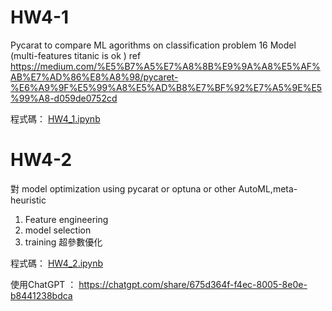 # HW4-1 

Pycarat to compare ML agorithms on classification problem 16 Model (multi-features titanic is ok ) 
ref 
https://medium.com/%E5%B7%A5%E7%A8%8B%E9%9A%A8%E5%AF%AB%E7%AD%86%E8%A8%98/pycaret-%E6%A9%9F%E5%99%A8%E5%AD%B8%E7%BF%92%E7%A5%9E%E5%99%A8-d059de0752cd

程式碼： [HW4_1.ipynb](https://github.com/sdf789/ITAD/blob/main/HW4_Pycarat/HW4_1.ipynb)

# HW4-2

對 model optimization using pycarat or optuna or other AutoML,meta-heuristic
1. Feature engineering
2. model selection
3. training 超參數優化

程式碼： [HW4_2.ipynb](https://github.com/sdf789/ITAD/blob/main/HW4_Pycarat/HW4_2.ipynb)

使用ChatGPT ： https://chatgpt.com/share/675d364f-f4ec-8005-8e0e-b8441238bdca
